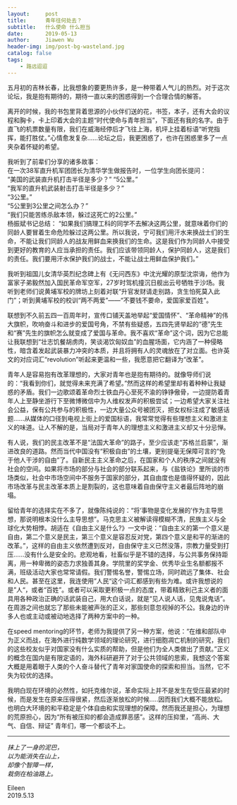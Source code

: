 ```yaml
---
layout:     post
title:      青年往何处去？
subtitle:   什么使命 什么担当
date:       2019-05-13
author:     Jiawen Wu
header-img: img/post-bg-wasteland.jpg
catalog: false
tags:
    - 路远迢迢
---
```

<script type="text/javascript">
// 禁止右键菜单
document.oncontextmenu = function(){ return false; };
// 禁止文字选择
document.onselectstart = function(){ return false; };
// 禁止复制
document.oncopy = function(){ return false; };
// 禁止剪切
document.oncut = function(){ return false; };
// 禁止粘贴
document.onpaste = function(){ return false; };
</script>

五月初的吉林长春，比我想象的要更热许多，是一种带着人气儿的热烈。对于这次论坛，我是抱有期待的，期待一直以来的困惑得到一个合理合情的解答。

离开的时候，我的书包里背着思源的小伙伴们送的花，书签，本子，还有大会的议程和胸卡，卡上印着大会的主题“时代使命与青年担当”，下面还有我的名字。由于直飞的机票数量有限，我们在威海经停后才飞往上海，机坪上挂着标语“听党指挥，能打胜仗。”心情愈发复杂......论坛之后，我更困惑了，也许在困惑里多了一点夹杂着怀疑的希望。

我听到了前辈们分享的诸多故事：  
在一次38军直升机军团团长为清华学生做报告时，一位学生向团长提问：  
“美国的武装直升机打击半径是多少？”
“5公里。”  
“我军的直升机武装射击打击半径是多少？”  
“3公里。”  
“5公里到3公里之间怎么办？”  
“我们只能苦练杀敌本领，躲过这死亡的2公里。”  
杨振斌书记总结：
“如果我们搞理工科的同学不去解决这两公里，就意味着你们的同龄人要冒着生命危险躲过这两公里。所以我说，宁可我们用汗水来换战士们的生命，不能让我们同龄人的战友用鲜血来换我们的生命。这是我们作为同龄人中接受到更好的教育的人应当承担的责任。我们应该带领同龄人，保护同龄人，这是我们的责任。我们要用汗水保护我们的战士，不能让战士用鲜血保护我们。”

我听到祖国儿女清华英烈纪念碑上有《无问西东》中沈光耀的原型沈崇诲，他作为富家子弟毅然加入国民革命军空军，27岁时驾机撞沉日舰出云号牺牲于沙场。我听到老师们说黄埔军校的牌坊上刻着对联“升官发财请走别路，贪生怕死莫入此门”；听到黄埔军校的校训“两不两爱”——“不要钱不要命，爱国家爱百姓”。

联想到不久前五四一百周年时，宣传口铺天盖地举起“爱国情怀”、“革命精神”的伟大旗帜，吹响奋斗和进步的爱国号角，不禁有些疑惑，五四先贤举起的“德”先生和“赛”先生的旗帜怎么就变成了爱国与革命。我不喜欢“革命”这个词，因为它总能让我联想到“壮志饥餐胡虏肉，笑谈渴饮匈奴血”的血腥场面，它内涵了一种侵略性，暗含着发起武装暴力冲突的本质，并且将拥有人的灵魂放在了对立面。也许英文的对应词汇“revolution”听起来更温和一些，我愿意把它翻译为“改革”。

青年人是容易抱有改革理想的，大家对青年也是抱有期待的。就像导师们说的：“我看到你们，就觉得未来充满了希望。”然而这样的希望里却有着种种让我疑惑的矛盾。我们一边歌颂着革命烈士铁血丹心至死不渝的铮铮傲骨，一边提防着青年人上至静坐游行下至微博微信中为人维权发声的积极尝试；一边希望大家关注社会公益，保有公共参与的积极性，一边大量公众号被团灭，把女权标注成了敏感话题......从媒体的口径到电视上街上的爱国标语，我常常觉得有些理想主义和激进主义的味道。让人不解的是，当局对于青年人的理想主义和激进主义却又十分忌惮。

有人说，我们的民主改革不是“法国大革命”的路子，至少应该走“苏格兰启蒙”，渐进改良的道路。然而当代中国没有“积极自由”的土壤，更别提毫无保障可言的“免于他人干涉的自由”了。自新民主主义革命之后，在国家和个人的秩序之间就没有社会的空间。如果将市场的部分与社会的部分联系起来，与《盐铁论》里所谈的市场类似，社会中市场空间中不服务于国家的部分，其自由度也是值得怀疑的，因此市场改革与民主改革本质上是割裂的，这也意味着自由保守主义者最后阵地的崩塌。

留给青年的选择实在不多了，就像陈纯说的：“将‘事物是变化发展的’作为主导思想，那说明根本没什么主导思想”。马克思主义被解读得模糊不清，民族主义与全球化大势相悖。胡适在《自由主义是什么?》一文中说：“自由主义的第一个意义是自由，第二个意义是民主，第三个意义是容忍反对党，第四个意义是和平的渐进的改革。”，这样的自由主义依然遭到反对，自由保守主义已然没落，宗教力量受到打压......没有什么是安全的。悲观地看，社畜似乎是不错的选择，与公共事务保持距离，用一种卑微的姿态力求独善其身。学院里的奖学金、优秀毕业生名额都报不满，班级活动大家也常常请假。我们警惕名誉，警惕立场，同时疏远了集体、社会和人民。甚至在这里，我连使用”人民“这个词汇都感到有些为难。或许我想说的是”人“，或者“百姓”。或者可以采取更积极一点的态度，带着精致利己主义者的面具用各种政治正确的话武装自己，用大白话说，就是“见人说人话，见鬼说鬼话”。在周游之间也就忘了那些未能被声张的正义，那些刻意忽视掉的不公。我身边的许多人也或主动或被动地选择了两种方案中的一种。

在speed mentoring的环节，老师为我提供了另一种方案，他说：“在维和部队中为正义而战，在海外进行纯数学领域的理论研究，进行细胞凋亡机制的研究，我们的这些校友似乎对国家没有什么实质的帮助，但是他们为全人类做出了贡献。”正义的概念在国内是有限定语的，海外科研避开了对于公共领域的思索，我想这个答案大概是用着眼于人类的个人奋斗替代了青年对家国使命的探索和担当。当然，它不失为较优的选择。

我明白现在环境的必然性，如托克维尔说，革命实际上并不是发生在受压最紧的时候，而是发生在原来压得很紧，然后逐渐放松的时候.....因而我们大概不能放松。也明白大环境的和平稳定是个体自由和实现理想的保障。然而我还是担心，为理想的荒原担心，因为“所有被压抑的都会造成罪恶感”。这样的压抑里，“高尚、大气、自信、辩证” 青年们，哪一个都谈不上。

---
*抹上了一身的泥巴，*  
*以为能消失在山上，*  
*却像个智障一样，*  
*栽倒在柏油路上。*  


Eileen    
2019.5.13
